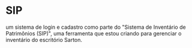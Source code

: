 # SIP
um sistema de login e cadastro como parte do "Sistema de Inventário de Patrimônios (SIP)", uma ferramenta que estou criando para gerenciar o inventário do escritório Sarton. 

